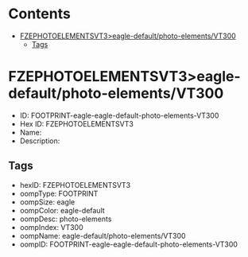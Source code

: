 



Contents
========

* [FZEPHOTOELEMENTSVT3>eagle-default/photo-elements/VT300](#fzephotoelementsvt3eagle-defaultphoto-elementsvt300)
	* [Tags](#tags)

# FZEPHOTOELEMENTSVT3>eagle-default/photo-elements/VT300

- ID: FOOTPRINT-eagle-eagle-default-photo-elements-VT300
- Hex ID: FZEPHOTOELEMENTSVT3
- Name: 
- Description: 

## Tags

- hexID: FZEPHOTOELEMENTSVT3
- oompType: FOOTPRINT
- oompSize: eagle
- oompColor: eagle-default
- oompDesc: photo-elements
- oompIndex: VT300
- oompName: eagle-default/photo-elements/VT300
- oompID: FOOTPRINT-eagle-eagle-default-photo-elements-VT300
